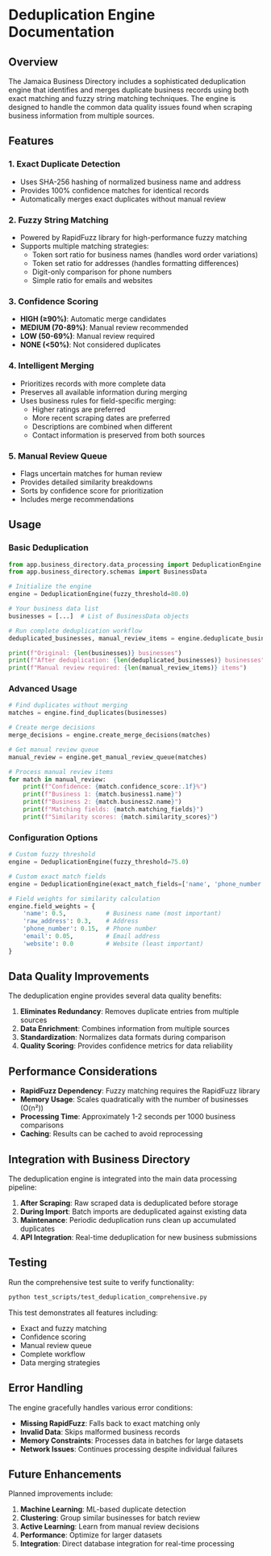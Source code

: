 # Deduplication Engine Documentation

## Overview

The Jamaica Business Directory includes a sophisticated deduplication engine that identifies and merges duplicate business records using both exact matching and fuzzy string matching techniques. The engine is designed to handle the common data quality issues found when scraping business information from multiple sources.

## Features

### 1. Exact Duplicate Detection
- Uses SHA-256 hashing of normalized business name and address
- Provides 100% confidence matches for identical records
- Automatically merges exact duplicates without manual review

### 2. Fuzzy String Matching
- Powered by RapidFuzz library for high-performance fuzzy matching
- Supports multiple matching strategies:
  - Token sort ratio for business names (handles word order variations)
  - Token set ratio for addresses (handles formatting differences)
  - Digit-only comparison for phone numbers
  - Simple ratio for emails and websites

### 3. Confidence Scoring
- **HIGH (≥90%)**: Automatic merge candidates
- **MEDIUM (70-89%)**: Manual review recommended
- **LOW (50-69%)**: Manual review required
- **NONE (<50%)**: Not considered duplicates

### 4. Intelligent Merging
- Prioritizes records with more complete data
- Preserves all available information during merging
- Uses business rules for field-specific merging:
  - Higher ratings are preferred
  - More recent scraping dates are preferred
  - Descriptions are combined when different
  - Contact information is preserved from both sources

### 5. Manual Review Queue
- Flags uncertain matches for human review
- Provides detailed similarity breakdowns
- Sorts by confidence score for prioritization
- Includes merge recommendations

## Usage

### Basic Deduplication

```python
from app.business_directory.data_processing import DeduplicationEngine
from app.business_directory.schemas import BusinessData

# Initialize the engine
engine = DeduplicationEngine(fuzzy_threshold=80.0)

# Your business data list
businesses = [...]  # List of BusinessData objects

# Run complete deduplication workflow
deduplicated_businesses, manual_review_items = engine.deduplicate_businesses(businesses)

print(f"Original: {len(businesses)} businesses")
print(f"After deduplication: {len(deduplicated_businesses)} businesses")
print(f"Manual review required: {len(manual_review_items)} items")
```

### Advanced Usage

```python
# Find duplicates without merging
matches = engine.find_duplicates(businesses)

# Create merge decisions
merge_decisions = engine.create_merge_decisions(matches)

# Get manual review queue
manual_review = engine.get_manual_review_queue(matches)

# Process manual review items
for match in manual_review:
    print(f"Confidence: {match.confidence_score:.1f}%")
    print(f"Business 1: {match.business1.name}")
    print(f"Business 2: {match.business2.name}")
    print(f"Matching fields: {match.matching_fields}")
    print(f"Similarity scores: {match.similarity_scores}")
```

### Configuration Options

```python
# Custom fuzzy threshold
engine = DeduplicationEngine(fuzzy_threshold=75.0)

# Custom exact match fields
engine = DeduplicationEngine(exact_match_fields=['name', 'phone_number'])

# Field weights for similarity calculation
engine.field_weights = {
    'name': 0.5,           # Business name (most important)
    'raw_address': 0.3,    # Address
    'phone_number': 0.15,  # Phone number
    'email': 0.05,         # Email address
    'website': 0.0         # Website (least important)
}
```

## Data Quality Improvements

The deduplication engine provides several data quality benefits:

1. **Eliminates Redundancy**: Removes duplicate entries from multiple sources
2. **Data Enrichment**: Combines information from multiple sources
3. **Standardization**: Normalizes data formats during comparison
4. **Quality Scoring**: Provides confidence metrics for data reliability

## Performance Considerations

- **RapidFuzz Dependency**: Fuzzy matching requires the RapidFuzz library
- **Memory Usage**: Scales quadratically with the number of businesses (O(n²))
- **Processing Time**: Approximately 1-2 seconds per 1000 business comparisons
- **Caching**: Results can be cached to avoid reprocessing

## Integration with Business Directory

The deduplication engine is integrated into the main data processing pipeline:

1. **After Scraping**: Raw scraped data is deduplicated before storage
2. **During Import**: Batch imports are deduplicated against existing data
3. **Maintenance**: Periodic deduplication runs clean up accumulated duplicates
4. **API Integration**: Real-time deduplication for new business submissions

## Testing

Run the comprehensive test suite to verify functionality:

```bash
python test_scripts/test_deduplication_comprehensive.py
```

This test demonstrates all features including:
- Exact and fuzzy matching
- Confidence scoring
- Manual review queue
- Complete workflow
- Data merging strategies

## Error Handling

The engine gracefully handles various error conditions:

- **Missing RapidFuzz**: Falls back to exact matching only
- **Invalid Data**: Skips malformed business records
- **Memory Constraints**: Processes data in batches for large datasets
- **Network Issues**: Continues processing despite individual failures

## Future Enhancements

Planned improvements include:

1. **Machine Learning**: ML-based duplicate detection
2. **Clustering**: Group similar businesses for batch review
3. **Active Learning**: Learn from manual review decisions
4. **Performance**: Optimize for larger datasets
5. **Integration**: Direct database integration for real-time processing